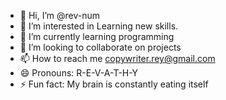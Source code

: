 - 👋 Hi, I’m @rev-num
- 👀 I’m interested in Learning new skills.
- 🌱 I’m currently learning programming
- 💞️ I’m looking to collaborate on projects
- 📫 How to reach me copywriter.rey@gmail.com
- 😄 Pronouns: R-E-V-A-T-H-Y
- ⚡ Fun fact: My brain is constantly eating itself

<!---
rev-num/rev-num is a ✨ special ✨ repository because its `README.md` (this file) appears on your GitHub profile.
You can click the Preview link to take a look at your changes.
--->
